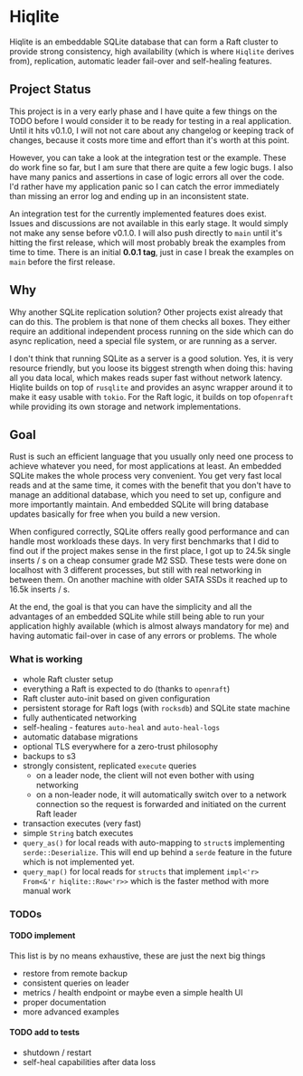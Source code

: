 # Hiqlite

Hiqlite is an embeddable SQLite database that can form a Raft cluster to provide strong consistency, high availability
(which is where `Hiqlite` derives from), replication, automatic leader fail-over and self-healing features.

## Project Status

This project is in a very early phase and I have quite a few things on the TODO before I would consider it to be
ready for testing in a real application. Until it hits v0.1.0, I will not not care about any changelog or keeping
track of changes, because it costs more time and effort than it's worth at this point.

However, you can take a look at the integration test or the example. These do work fine so far, but I am sure that
there are quite a few logic bugs. I also have many panics and assertions in case of logic errors all over the code.
I'd rather have my application panic so I can catch the error immediately than missing an error log and ending up in
an inconsistent state.

An integration test for the currently implemented features does exist.  
Issues and discussions are not available in this early stage. It would simply not make any sense before v0.1.0.
I will also push directly to `main` until it's hitting the first release, which will most probably break the examples
from time to time. There is an initial **0.0.1 tag**, just in case I break the examples on `main` before the first
release.

## Why

Why another SQLite replication solution? Other projects exist already that can do this. The problem is that none of
them checks all boxes. They either require an additional independent process running on the side which can do async
replication, need a special file system, or are running as a server.

I don't think that running SQLite as a server is a good solution. Yes, it is very resource friendly, but you loose its
biggest strength when doing this: having all you data local, which makes reads super fast without network latency.
Hiqlite builds on top of `rusqlite` and provides an async wrapper around it to make it easy usable with `tokio`.
For the Raft logic, it builds on top of`openraft` while providing its own storage and network implementations.

## Goal

Rust is such an efficient language that you usually only need one process to achieve whatever you need, for most
applications at least. An embedded SQLite makes the whole process very convenient. You get very fast local reads and at
the same time, it comes with the benefit that you don't have to manage an additional database, which you need to set up,
configure and more importantly maintain. And embedded SQLite will bring database updates basically for free when you
build a new version.

When configured correctly, SQLite offers really good performance and can handle most workloads these days. In very
first benchmarks that I did to find out if the project makes sense in the first place, I got up to 24.5k single
inserts / s on a cheap consumer grade M2 SSD. These tests were done on localhost with 3 different processes, but still
with real networking in between them. On another machine with older SATA SSDs it reached up to 16.5k inserts / s.

At the end, the goal is that you can have the simplicity and all the advantages of an embedded SQLite while still being
able to run your application highly available (which is almost always mandatory for me) and having automatic fail-over
in case of any errors or problems. The whole

### What is working

- whole Raft cluster setup
- everything a Raft is expected to do (thanks to `openraft`)
- Raft cluster auto-init based on given configuration
- persistent storage for Raft logs (with `rocksdb`) and SQLite state machine
- fully authenticated networking
- self-healing - features `auto-heal` and `auto-heal-logs`
- automatic database migrations
- optional TLS everywhere for a zero-trust philosophy
- backups to s3
- strongly consistent, replicated `execute` queries
    - on a leader node, the client will not even bother with using networking
    - on a non-leader node, it will automatically switch over to a network connection so the request
      is forwarded and initiated on the current Raft leader
- transaction executes (very fast)
- simple `String` batch executes
- `query_as()` for local reads with auto-mapping to `struct`s implementing `serde::Deserialize`.
  This will end up behind a `serde` feature in the future which is not implemented yet.
- `query_map()` for local reads for `structs` that implement `impl<'r> From<&'r hiqlite::Row<'r>>` which is the
  faster method with more manual work

### TODOs

#### TODO implement

This list is by no means exhaustive, these are just the next big things

- restore from remote backup
- consistent queries on leader
- metrics / health endpoint or maybe even a simple health UI
- proper documentation
- more advanced examples

#### TODO add to tests

- shutdown / restart
- self-heal capabilities after data loss

